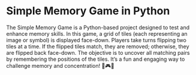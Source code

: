 # Simple Memory Game in Python
The Simple Memory Game is a Python-based project designed to test and enhance memory skills. In this game, a grid of tiles (each representing an image or symbol) is displayed face-down. Players take turns flipping two tiles at a time. If the flipped tiles match, they are removed; otherwise, they are flipped back face-down. The objective is to uncover all matching pairs by remembering the positions of the tiles. It’s a fun and engaging way to challenge memory and concentration! 🧠🎮🐍
